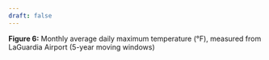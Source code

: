 ```yaml
---
draft: false
---
```


<strong>Figure 6:</strong> Monthly average daily maximum temperature (°F), measured from LaGuardia Airport (5-year moving windows)
<div style="min-height:700px"><script type="text/javascript" defer src="https://datawrapper.dwcdn.net/YdMQV/embed.js?v=1" charset="utf-8"></script><noscript><img src="https://datawrapper.dwcdn.net/YdMQV/full.png" alt="" /></noscript></div>